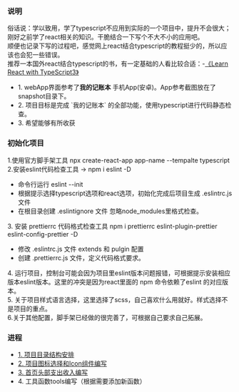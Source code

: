 ### 说明
俗话说：学以致用，学了typescript不应用到实际的一个项目中，提升不会很大；刚好之前学了react相关的知识。干脆结合一下写个不大不小的应用吧。<br />
顺便也记录下写的过程吧，感觉网上react结合typescript的教程挺少的，所以应该也会犯一些错误。<br />
推荐一本国外react结合typescript的书，有一定基础的人看比较合适：-<a href="http://www.java1234.com/a/javabook/webbase/2018/1219/12596.html">《Learn React with TypeScript3》</a>
<ul>
  <li>1. webApp界面参考了<b>我的记账本</b> 手机App(安卓)。App参考截图放在了snapshot目录下。
  <li>2. 项目目标是完成 `我的记账本` 的全部功能，使用typescript进行代码静态检查。
  <li>3. 希望能够有所收获
</ul>

### 初始化项目
1.使用官方脚手架工具 npx create-react-app app-name --tempalte typescript <br/>
2.安装eslint代码检查工具 -> npm i eslint -D
  <ul>
    <li> 命令行运行 eslint --init
    <li> 根据提示选择typescript选项和react选项，初始化完成后项目生成 .eslintrc.js 文件
    <li> 在根目录创建 .eslintignore 文件 忽略node_modules里格式检查。
  </ul>
3. 安装 prettierrc 代码格式检查工具 npm i prettierrc eslint-plugin-prettier eslint-config-prettier -D
<ul>
  <li> 修改 .eslintrc.js 文件 extends 和 pulgin 配置
  <li> 创建 .prettierrc.js 文件，定义代码格式要求。
</ul>
4. 运行项目，控制台可能会因为项目里eslint版本问题报错，可根据提示安装相应版本eslint版本。这里的冲突是因为react里面的 npm 命令依赖了eslint 的对应版本。<br /> 
5. 关于项目样式语言选择，这里选择了scss，自己喜欢什么用就好。样式选择不是项目的重点。<br /> 
6.关于其他配置，脚手架已经做的很完善了，可根据自己要求自己拓展。

### 进程
<ul>
  <li> <a href="./chapter/part-01.md"> 1. 项目目录结构安排 </a> 
  <li> <a href="./chapter/part-02.md">2. 项目图标选择和Icon组件编写</a> 
  <li> <a href="./chapter/part-03.md">3. 首页头部支出收入编写</a> 
  <li> 4. 工具函数tools编写（根据需要添加新函数）
</ul>
